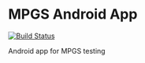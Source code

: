 # MPGS Android App

[![Build Status](https://travis-ci.com/dangeroustech/MPGSAndroidApp.svg?branch=master)](https://travis-ci.com/dangeroustech/MPGSAndroidApp)

Android app for MPGS testing
